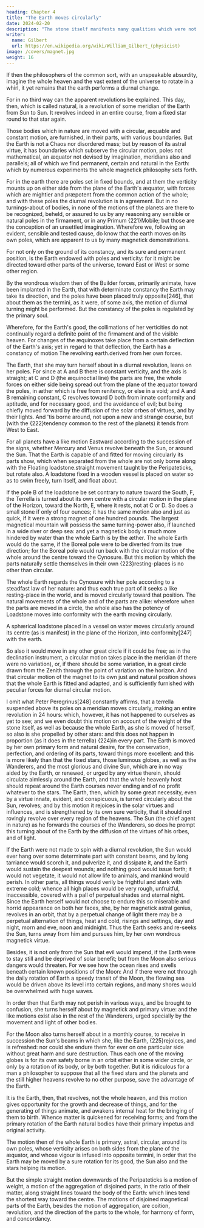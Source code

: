 ```yaml
---
heading: Chapter 4
title: "The Earth moves circularly"
date: 2024-02-20
description: "The stone itself manifests many qualities which were not well investigated. "
writer:
  name: Gilbert
  url: https://en.wikipedia.org/wiki/William_Gilbert_(physicist)
image: /covers/magnet.jpg
weight: 16
---
```




If then the philosophers of the common sort, with an unspeakable absurdity, imagine the whole heaven and the vast extent of the universe to rotate in a whirl, it yet remains that the earth performs a diurnal change. 

For in no third way can the apparent revolutions be explained. This day, then, which is called natural, is a revolution of some meridian of the Earth from Sun to Sun. It revolves indeed in an entire course, from a fixed star round to that star again. 

Those bodies which in nature are moved with a circular, æquable and constant motion, are furnished, in their parts, with various boundaries. But the Earth is not a Chaos nor disordered mass; but by reason of its astral virtue, it has boundaries which subserve the circular motion, poles not mathematical, an æquator not devised by imagination, meridians also and parallels; all of which we find permanent, certain and natural in the Earth: which by numerous experiments the whole magnetick philosophy sets forth. 

For in the earth there are poles set in fixed bounds, and at them the verticity mounts up on either side from the plane of the Earth's æquator, with forces which are mightier and præpotent from the common action of the whole; and with these poles the diurnal revolution is in agreement. But in no turnings-about of bodies, in none of the motions of the planets are there to be recognized, beheld, or assured to us by any reasoning any sensible or natural poles in the firmament, or in any Primum {221}Mobile; but those are the conception of an unsettled imagination. Wherefore we, following an evident, sensible and tested cause, do know that the earth moves on its own poles, which are apparent to us by many magnetick demonstrations. 

For not only on the ground of its constancy, and its sure and permanent position, is the Earth endowed with poles and verticity: for it might be directed toward other parts of the universe, toward East or West or some other region. 

By the wondrous wisdom then of the Builder forces, primarily animate, have been implanted in the Earth, that with determinate constancy the Earth may take its direction, and the poles have been placed truly opposite[246], that about them as the termini, as it were, of some axis, the motion of diurnal turning might be performed. But the constancy of the poles is regulated by the primary soul. 

Wherefore, for the Earth's good, the collimations of her verticities do not continually regard a definite point of the firmament and of the visible heaven. For changes of the æquinoxes take place from a certain deflection of the Earth's axis; yet in regard to that deflection, the Earth has a constancy of motion The revolving earth.derived from her own forces. 

The Earth, that she may turn herself about in a diurnal revolution, leans on her poles. For since at A and B there is constant verticity, and the axis is straight; at C and D (the æquinoctial line) the parts are free, the whole forces on either side being spread out from the plane of the æquator toward the poles, in æther which is free from renitency, or else in a void; and A and B remaining constant, C revolves toward D both from innate conformity and aptitude, and for necessary good, and the avoidance of evil; but being chiefly moved forward by the diffusion of the solar orbes of virtues, and by their lights. And 'tis borne around, not upon a new and strange course, but (with the {222}tendency common to the rest of the planets) it tends from West to East. 

For all planets have a like motion Eastward according to the succession of the signs, whether Mercury and Venus revolve beneath the Sun, or around the Sun. That the Earth is capable of and fitted for moving circularly its parts show, which when separated from the whole are not only borne along with the Floating loadstone.straight movement taught by the Peripateticks, but rotate also. A loadstone fixed in a wooden vessel is placed on water so as to swim freely, turn itself, and float about. 

If the pole B of the loadstone be set contrary to nature toward the South, F, the Terrella is turned about its own centre with a circular motion in the plane of the Horizon, toward the North, E, where it rests, not at C or D. So does a small stone if only of four ounces; it has the same motion also and just as quick, if it were a strong magnet of one hundred pounds. The largest magnetical mountain will possess the same turning-power also, if launched in a wide river or deep sea: and yet a magnetick body is much more hindered by water than the whole Earth is by the æther. The whole Earth would do the same, if the Boreal pole were to be diverted from its true direction; for the Boreal pole would run back with the circular motion of the whole around the centre toward the Cynosure. But this motion by which the parts naturally settle themselves in their own {223}resting-places is no other than circular. 

The whole Earth regards the Cynosure with her pole according to a steadfast law of her nature: and thus each true part of it seeks a like resting-place in the world, and is moved circularly toward that position. The natural movements of the whole and of the parts are alike: wherefore when the parts are moved in a circle, the whole also has the potency of Loadstone moves into conformity with the earth moving circularly. 

A sphærical loadstone placed in a vessel on water moves circularly around its centre (as is manifest) in the plane of the Horizon, into conformity[247] with the earth.

So also it would move in any other great circle if it could be free; as in the declination instrument, a circular motion takes place in the meridian (if there were no variation), or, if there should be some variation, in a great circle drawn from the Zenith through the point of variation on the horizon. And that circular motion of the magnet to its own just and natural position shows that the whole Earth is fitted and adapted, and is sufficiently furnished with peculiar forces for diurnal circular motion. 

I omit what Peter Peregrinus[248] constantly affirms, that a terrella suspended above its poles on a meridian moves circularly, making an entire revolution in 24 hours: which, however, it has not happened to ourselves as yet to see; and we even doubt this motion on account of the weight of the stone itself, as well as because the whole Earth, as she is moved of herself, so also is she propelled by other stars: and this does not happen in proportion (as it does in the terrella) {224}in every part. The Earth is moved by her own primary form and natural desire, for the conservation, perfection, and ordering of its parts, toward things more excellent: and this is more likely than that the fixed stars, those luminous globes, as well as the Wanderers, and the most glorious and divine Sun, which are in no way aided by the Earth, or renewed, or urged by any virtue therein, should circulate aimlessly around the Earth, and that the whole heavenly host should repeat around the Earth courses never ending and of no profit whatever to the stars. The Earth, then, which by some great necessity, even by a virtue innate, evident, and conspicuous, is turned circularly about the Sun, revolves; and by this motion it rejoices in the solar virtues and influences, and is strengthened by its own sure verticity, that it should not rovingly revolve over every region of the heavens. The Sun (the chief agent in nature) as he forwards the courses of the Wanderers, so does he prompt this turning about of the Earth by the diffusion of the virtues of his orbes, and of light. 

If the Earth were not made to spin with a diurnal revolution, the Sun would ever hang over some determinate part with constant beams, and by long tarriance would scorch it, and pulverize it, and dissipate it, and the Earth would sustain the deepest wounds; and nothing good would issue forth; it would not vegetate, it would not allow life to animals, and mankind would perish. In other parts, all things would verily be frightful and stark with extreme cold; whence all high places would be very rough, unfruitful, inaccessible, covered with a pall of perpetual shades and eternal night. Since the Earth herself would not choose to endure this so miserable and horrid appearance on both her faces, she, by her magnetick astral genius, revolves in an orbit, that by a perpetual change of light there may be a perpetual alternation of things, heat and cold, risings and settings, day and night, morn and eve, noon and midnight. Thus the Earth seeks and re-seeks the Sun, turns away from him and pursues him, by her own wondrous magnetick virtue. 

Besides, it is not only from the Sun that evil would impend, if the Earth were to stay still and be deprived of solar benefit; but from the Moon also serious dangers would threaten. For we see how the ocean rises and swells beneath certain known positions of the Moon: And if there were not through the daily rotation of Earth a speedy transit of the Moon, the flowing sea would be driven above its level into certain regions, and many shores would be overwhelmed with huge waves. 

In order then that Earth may not perish in various ways, and be brought to confusion, she turns herself about by magnetick and primary virtue: and the like motions exist also in the rest of the Wanderers, urged specially by the movement and light of other bodies. 

For the Moon also turns herself about in a monthly course, to receive in succession the Sun's beams in which she, like the Earth, {225}rejoices, and is refreshed: nor could she endure them for ever on one particular side without great harm and sure destruction. Thus each one of the moving globes is for its own safety borne in an orbit either in some wider circle, or only by a rotation of its body, or by both together. But it is ridiculous for a man a philosopher to suppose that all the fixed stars and the planets and the still higher heavens revolve to no other purpose, save the advantage of the Earth. 

It is the Earth, then, that revolves, not the whole heaven, and this motion gives opportunity for the growth and decrease of things, and for the generating of things animate, and awakens internal heat for the bringing of them to birth. Whence matter is quickened for receiving forms; and from the primary rotation of the Earth natural bodies have their primary impetus and original activity. 

The motion then of the whole Earth is primary, astral, circular, around its own poles, whose verticity arises on both sides from the plane of the æquator, and whose vigour is infused into opposite termini, in order that the Earth may be moved by a sure rotation for its good, the Sun also and the stars helping its motion. 

But the simple straight motion downwards of the Peripateticks is a motion of weight, a motion of the aggregation of disjoined parts, in the ratio of their matter, along straight lines toward the body of the Earth: which lines tend the shortest way toward the centre. The motions of disjoined magnetical parts of the Earth, besides the motion of aggregation, are coition, revolution, and the direction of the parts to the whole, for harmony of form, and concordancy.



